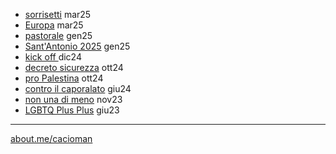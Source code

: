 
- [sorrisetti](https://cacioman.github.io/perpiazze06.html) mar25
- [Europa](https://cacioman.github.io/perpiazze05.html) mar25
- [pastorale](https://cacioman.github.io/pastorale.html) gen25
- [Sant'Antonio 2025](https://cacioman.github.io/santantonio25.html) gen25
- [kick off ](https://cacioman.github.io/kickofftione6x6.html) dic24 
- [decreto sicurezza](https://cacioman.github.io/perpiazze04.html) ott24  
- [pro Palestina](https://cacioman.github.io/perpiazze03.html) ott24  
- [contro il caporalato](https://cacioman.github.io/perpiazze02.html) giu24  
- [non una di meno](https://cacioman.github.io/perpiazze01.html) nov23
- [LGBTQ Plus Plus](https://cacioman.github.io/LGTBplusplus.html) giu23   

---  
[about.me/cacioman](https://about.me/cacioman) 

